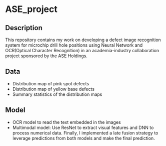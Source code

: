 # ASE_project

## Description
This repository contains my work on developing a defect image recognition system for microchip drill hole positions using Neural Network and OCR(Optical Character Recognition) in an academia-industry collaboration project sponsored by the ASE Holdings. 

## Data
- Distribution map of pink spot defects
- Distribution map of yellow base defects
- Summary statistics of the distribution maps

## Model
- OCR model to read the text embedded in the images
- Multimodal model: Use ResNet to extract visual features and DNN to process numerical data. Finally, I implemented a late fusion strategy to leverage predictions from both models and make the final prediction.
